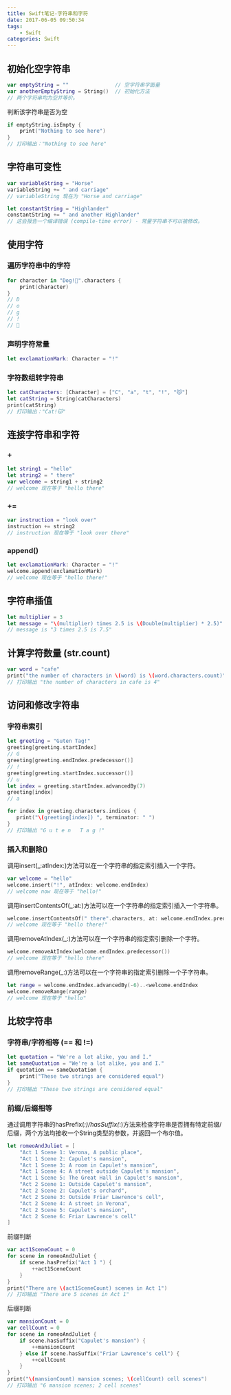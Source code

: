 ```yaml
---
title: Swift笔记-字符串和字符
date: 2017-06-05 09:50:34
tags: 
	- Swift
categories: Swift
---
```


## 初始化空字符串

```swift
var emptyString = ""               // 空字符串字面量
var anotherEmptyString = String()  // 初始化方法
// 两个字符串均为空并等价。
```

判断该字符串是否为空
```swift
if emptyString.isEmpty {
    print("Nothing to see here")
}
// 打印输出："Nothing to see here"
```

<!-- more -->

## 字符串可变性

```swift
var variableString = "Horse"
variableString += " and carriage"
// variableString 现在为 "Horse and carriage"

let constantString = "Highlander"
constantString += " and another Highlander"
// 这会报告一个编译错误 (compile-time error) - 常量字符串不可以被修改。
```

## 使用字符

### 遍历字符串中的字符
```swift
for character in "Dog!🐶".characters {
    print(character)
}
// D
// o
// g
// !
// 🐶
```
### 声明字符常量
```swift
let exclamationMark: Character = "!"
```
### 字符数组转字符串
```swift
let catCharacters: [Character] = ["C", "a", "t", "!", "🐱"]
let catString = String(catCharacters)
print(catString)
// 打印输出："Cat!🐱"
```

## 连接字符串和字符

### +

```swift
let string1 = "hello"
let string2 = " there"
var welcome = string1 + string2
// welcome 现在等于 "hello there"
```

### +=

```swift
var instruction = "look over"
instruction += string2
// instruction 现在等于 "look over there"
```

### append()

```swift
let exclamationMark: Character = "!"
welcome.append(exclamationMark)
// welcome 现在等于 "hello there!"
```

## 字符串插值 

```swift
let multiplier = 3
let message = "\(multiplier) times 2.5 is \(Double(multiplier) * 2.5)"
// message is "3 times 2.5 is 7.5"
```

## 计算字符数量 (str.count)

```swift
var word = "cafe"
print("the number of characters in \(word) is \(word.characters.count)")
// 打印输出 "the number of characters in cafe is 4"
```

## 访问和修改字符串

### 字符串索引

```swift
let greeting = "Guten Tag!"
greeting[greeting.startIndex]
// G
greeting[greeting.endIndex.predecessor()]
// !
greeting[greeting.startIndex.successor()]
// u
let index = greeting.startIndex.advancedBy(7)
greeting[index]
// a
```

```swift
for index in greeting.characters.indices {
   print("\(greeting[index]) ", terminator: " ")
}
// 打印输出 "G u t e n   T a g !"
```

### 插入和删除()

调用insert(_:atIndex:)方法可以在一个字符串的指定索引插入一个字符。
```swift
var welcome = "hello"
welcome.insert("!", atIndex: welcome.endIndex)
// welcome now 现在等于 "hello!"
```
调用insertContentsOf(_:at:)方法可以在一个字符串的指定索引插入一个字符串。
```swift
welcome.insertContentsOf(" there".characters, at: welcome.endIndex.predecessor())
// welcome 现在等于 "hello there!"
```
调用removeAtIndex(_:)方法可以在一个字符串的指定索引删除一个字符。
```swift
welcome.removeAtIndex(welcome.endIndex.predecessor())
// welcome 现在等于 "hello there"
```

调用removeRange(_:)方法可以在一个字符串的指定索引删除一个子字符串。
```swift
let range = welcome.endIndex.advancedBy(-6)..<welcome.endIndex
welcome.removeRange(range)
// welcome 现在等于 "hello"
```

## 比较字符串

### 字符串/字符相等 (== 和 !=)

```swift
let quotation = "We're a lot alike, you and I."
let sameQuotation = "We're a lot alike, you and I."
if quotation == sameQuotation {
    print("These two strings are considered equal")
}
// 打印输出 "These two strings are considered equal"
```

### 前缀/后缀相等

通过调用字符串的hasPrefix(_:)/hasSuffix(_:)方法来检查字符串是否拥有特定前缀/后缀，两个方法均接收一个String类型的参数，并返回一个布尔值。

```swift
let romeoAndJuliet = [
    "Act 1 Scene 1: Verona, A public place",
    "Act 1 Scene 2: Capulet's mansion",
    "Act 1 Scene 3: A room in Capulet's mansion",
    "Act 1 Scene 4: A street outside Capulet's mansion",
    "Act 1 Scene 5: The Great Hall in Capulet's mansion",
    "Act 2 Scene 1: Outside Capulet's mansion",
    "Act 2 Scene 2: Capulet's orchard",
    "Act 2 Scene 3: Outside Friar Lawrence's cell",
    "Act 2 Scene 4: A street in Verona",
    "Act 2 Scene 5: Capulet's mansion",
    "Act 2 Scene 6: Friar Lawrence's cell"
]
```

前缀判断
```swift
var act1SceneCount = 0
for scene in romeoAndJuliet {
    if scene.hasPrefix("Act 1 ") {
        ++act1SceneCount
    }
}
print("There are \(act1SceneCount) scenes in Act 1")
// 打印输出 "There are 5 scenes in Act 1"
```
后缀判断
```swift
var mansionCount = 0
var cellCount = 0
for scene in romeoAndJuliet {
    if scene.hasSuffix("Capulet's mansion") {
        ++mansionCount
    } else if scene.hasSuffix("Friar Lawrence's cell") {
        ++cellCount
    }
}
print("\(mansionCount) mansion scenes; \(cellCount) cell scenes")
// 打印输出 "6 mansion scenes; 2 cell scenes"
```